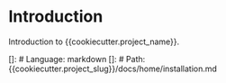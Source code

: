 # Introduction
Introduction to {{cookiecutter.project_name}}.

[]: # Language: markdown
[]: # Path: {{cookiecutter.project_slug}}/docs/home/installation.md
